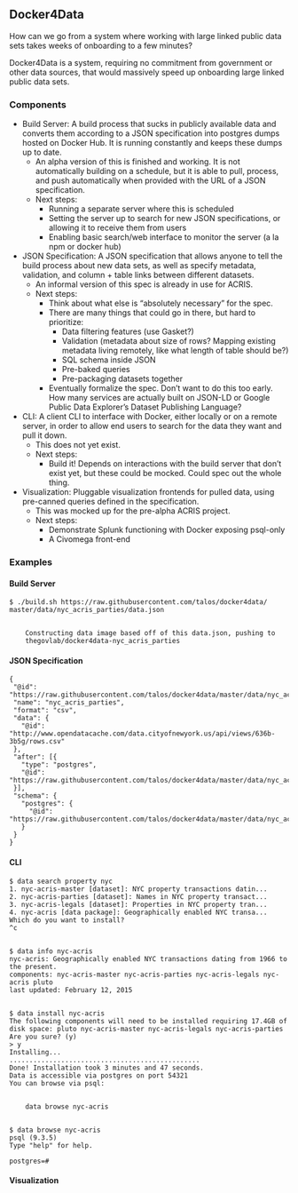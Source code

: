 ## Docker4Data

How can we go from a system where working with large linked public data sets
takes weeks of onboarding to a few minutes?

Docker4Data is a system, requiring no commitment from government or other data
sources, that would massively speed up onboarding large linked public data
sets.

### Components

* Build Server: A build process that sucks in publicly available data and converts them according to a JSON specification into postgres dumps hosted on Docker Hub.  It is running constantly and keeps these dumps up to date.
   * An alpha version of this is finished and working.  It is not automatically building on a schedule, but it is able to pull, process, and push automatically when provided with the URL of a JSON specification.
   * Next steps:
      * Running a separate server where this is scheduled
      * Setting the server up to search for new JSON specifications, or allowing it to receive them from users
      * Enabling basic search/web interface to monitor the server (a la npm or docker hub)
* JSON Specification: A JSON specification that allows anyone to tell the build process about new data sets, as well as specify metadata, validation, and column + table links between different datasets.
   * An informal version of this spec is already in use for ACRIS.
   * Next steps:
      * Think about what else is “absolutely necessary” for the spec.
      * There are many things that could go in there, but hard to prioritize:
         * Data filtering features (use Gasket?)
         * Validation (metadata about size of rows?  Mapping existing metadata living remotely, like what length of table should be?)
         * SQL schema inside JSON
         * Pre-baked queries
         * Pre-packaging datasets together
      * Eventually formalize the spec.  Don’t want to do this too early.  How many services are actually built on JSON-LD or Google Public Data Explorer’s Dataset Publishing Language?
* CLI: A client CLI to interface with Docker, either locally or on a remote server, in order to allow end users to search for the data they want and pull it down.
   * This does not yet exist.
   * Next steps:
      * Build it!  Depends on interactions with the build server that don’t exist yet, but these could be mocked.  Could spec out the whole thing.
* Visualization: Pluggable visualization frontends for pulled data, using pre-canned queries defined in the specification.
   * This was mocked up for the pre-alpha ACRIS project.
   * Next steps:
      * Demonstrate Splunk functioning with Docker exposing psql-only
      * A Civomega front-end


### Examples

#### Build Server


    $ ./build.sh https://raw.githubusercontent.com/talos/docker4data/
    master/data/nyc_acris_parties/data.json


        Constructing data image based off of this data.json, pushing to
        thegovlab/docker4data-nyc_acris_parties

#### JSON Specification

    {
     "@id": "https://raw.githubusercontent.com/talos/docker4data/master/data/nyc_acris_parties/data.json",
     "name": "nyc_acris_parties",
     "format": "csv",
     "data": {
       "@id": "http://www.opendatacache.com/data.cityofnewyork.us/api/views/636b-3b5g/rows.csv"
     },
     "after": [{
       "type": "postgres",
       "@id": "https://raw.githubusercontent.com/talos/docker4data/master/data/nyc_acris_parties/index.sql"
     }],
     "schema": {
       "postgres": {
         "@id": "https://raw.githubusercontent.com/talos/docker4data/master/data/nyc_acris_parties/schema.sql"
       }
     }
    }

#### CLI

    $ data search property nyc
    1. nyc-acris-master [dataset]: NYC property transactions datin...
    2. nyc-acris-parties [dataset]: Names in NYC property transact...
    3. nyc-acris-legals [dataset]: Properties in NYC property tran...
    4. nyc-acris [data package]: Geographically enabled NYC transa...
    Which do you want to install?
    ^c


    $ data info nyc-acris
    nyc-acris: Geographically enabled NYC transactions dating from 1966 to the present.
    components: nyc-acris-master nyc-acris-parties nyc-acris-legals nyc-acris pluto
    last updated: February 12, 2015


    $ data install nyc-acris
    The following components will need to be installed requiring 17.4GB of disk space: pluto nyc-acris-master nyc-acris-legals nyc-acris-parties
    Are you sure? (y)
    > y
    Installing...
    ................................................
    Done! Installation took 3 minutes and 47 seconds.
    Data is accessible via postgres on port 54321 
    You can browse via psql:


        data browse nyc-acris


    $ data browse nyc-acris
    psql (9.3.5)
    Type "help" for help.

    postgres=#

#### Visualization

